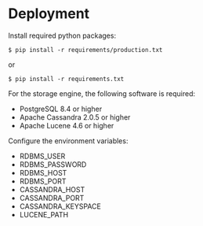 Deployment
==========

Install required python packages:

```
$ pip install -r requirements/production.txt
```

or

```
$ pip install -r requirements.txt
```

For the storage engine, the following software is required:

- PostgreSQL 8.4 or higher
- Apache Cassandra 2.0.5 or higher
- Apache Lucene 4.6 or higher


Configure the environment variables:

- RDBMS_USER
- RDBMS_PASSWORD
- RDBMS_HOST
- RDBMS_PORT
- CASSANDRA_HOST
- CASSANDRA_PORT
- CASSANDRA_KEYSPACE
- LUCENE_PATH
